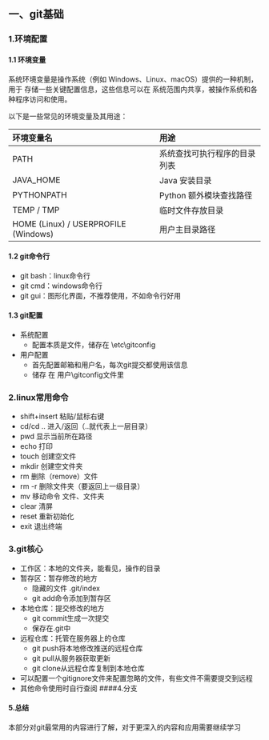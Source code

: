 ##  一、git基础
### 1.环境配置
#### 1.1 环境变量
系统环境变量是操作系统（例如 Windows、Linux、macOS）提供的一种机制，用于 存储一些关键配置信息，这些信息可以在 系统范围内共享，被操作系统和各种程序访问和使用。

以下是一些常见的环境变量及其用途：

| 环境变量名 | 用途 |
| :--- | :--- |
| PATH | 系统查找可执行程序的目录列表 |
| JAVA_HOME | Java 安装目录 |
| PYTHONPATH | Python 额外模块查找路径 |
| TEMP / TMP | 临时文件存放目录 |
| HOME (Linux) / USERPROFILE (Windows) | 用户主目录路径 |
#### 1.2 git命令行
- git bash：linux命令行
- git cmd：windows命令行
- git gui：图形化界面，不推荐使用，不如命令行好用
#### 1.3 git配置
- 系统配置
  - 配置本质是文件，储存在 \etc\gitconfig 
- 用户配置
  - 首先配置邮箱和用户名，每次git提交都使用该信息
  - 储存 在 用户\gitconfig文件里
### 2.linux常用命令
- shift+insert 粘贴/鼠标右键 
- cd/cd ..  进入/返回（..就代表上一层目录）
- pwd 显示当前所在路径
- echo 打印
- touch 创建空文件
- mkdir 创建空文件夹
- rm 删除（remove）文件
- rm -r 删除文件夹（要返回上一级目录）
- mv  移动命令 文件、文件夹
- clear 清屏
- reset 重新初始化
- exit 退出终端
### 3.git核心
- 工作区：本地的文件夹，能看见，操作的目录
- 暂存区：暂存修改的地方
  - 隐藏的文件 .git/index
  - git add命令添加到暂存区
- 本地仓库：提交修改的地方
  - git commit生成一次提交
  - 保存在.git中
- 远程仓库：托管在服务器上的仓库
  - git push将本地修改推送的远程仓库
  - git pull从服务器获取更新
  - git clone从远程仓库复制到本地仓库
- 可以配置一个gitignore文件来配置忽略的文件，有些文件不需要提交到远程
- 其他命令使用时自行查阅
####4.分支

#### 5.总结
本部分对git最常用的内容进行了解，对于更深入的内容和应用需要继续学习